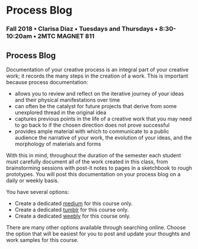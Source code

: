 # Process Blog

### Fall 2018 • Clarisa Diaz • Tuesdays and Thursdays • 8:30-10:20am • 2MTC MAGNET 811

## Process Blog

Documentation of your creative process is an integral part of your creative work; it records the many steps in the creation of a work. This is important because process documentation:

* allows you to review and reflect on the iterative journey of your ideas and their physical manifestations over time
* can often be the catalyst for future projects that derive from some unexplored thread in the original idea
* captures previous points in the life of a creative work that you may need to go back to if the chosen direction does not prove successful
* provides ample material with which to communicate to a public audience the narrative of your work, the evolution of your ideas, and the morphology of materials and forms

With this in mind, throughout the duration of the semester each student must carefully document all of the work created in this class, from brainstorming sessions with post-it notes to pages in a sketchbook to rough prototypes. You will post this documentation on your process blog on a daily or weekly basis.

You have several options:

* Create a dedicated [medium](https://medium.com/) for this course only.
* Create a dedicated [tumblr](https://www.tumblr.com/login?redirect_to=%2Fdashboard) for this course only.
* Create a dedicated [weebly](https://www.weebly.com/) for this course only.

There are many other options available through searching online. Choose the option that will be easiest for you to post and update your thoughts and work samples for this course.

